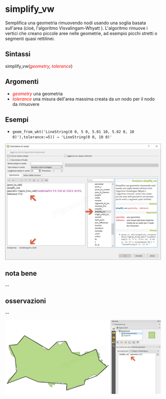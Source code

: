 # simplify_vw

Semplifica una geometria rimuovendo nodi usando una soglia basata sull'area (cioè, l'algoritmo Visvalingam-Whyatt ). L'algoritmo rimuove i vertici che creano piccole aree nelle geometrie, ad esempio picchi stretti o segmenti quasi rettilinei.

## Sintassi

simplify_vw(_<span style="color:red;">geometry</span>, <span style="color:red;">tolerance</span>_)

## Argomenti

* _<span style="color:red;">geometry</span>_ una geometria
* _<span style="color:red;">tolerance</span>_ una misura dell'area massima creata da un nodo per il nodo da rimuovere


## Esempi

* `geom_from_wkt('LineString(0 0, 5 0, 5.01 10, 5.02 0, 10 0)'),tolerance:=5)) → 'LineString(0 0, 10 0)'`

![](/img/geometria/simplify_vw/simplify_vw1.png)

## nota bene

--

## osservazioni

--

![](/img/geometria/simplify_vw/simplify_vw2.png)

